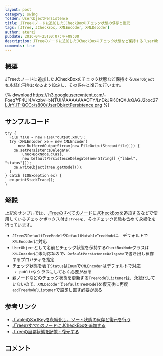 ```yaml
---
layout: post
category: swing
folder: UserObjectPersistence
title: JTreeのノードに追加したJCheckBoxのチェック状態の保存と復元
tags: [JTree, JCheckBox, XMLEncoder, XMLDecoder]
author: aterai
pubdate: 2016-04-25T00:07:44+09:00
description: JTreeのノードに追加したJCheckBoxのチェック状態など保持する`UserObject`を永続化可能になるよう設定し、その保存と復元を行います。
comments: true
---
```

## 概要
JTreeのノードに追加したJCheckBoxのチェック状態など保持する`UserObject`を永続化可能になるよう設定し、その保存と復元を行います。

{% download https://lh3.googleusercontent.com/-Foeg7fF4Uj4/VxzbvHpNTUI/AAAAAAAAOTY/LnDkJRi6CtQXJcQAGJ2boc27LJrY_lT-QCCo/s800/UserObjectPersistence.png %}

## サンプルコード
<pre class="prettyprint"><code>try {
  File file = new File("output.xml");
  try (XMLEncoder xe = new XMLEncoder(
      new BufferedOutputStream(new FileOutputStream(file)))) {
    xe.setPersistenceDelegate(
        CheckBoxNode.class,
        new DefaultPersistenceDelegate(new String[] {"label", "status"}));
    xe.writeObject(tree.getModel());
  }
} catch (IOException ex) {
  ex.printStackTrace();
}
</code></pre>

## 解説
上記のサンプルでは、[JTreeのすべてのノードにJCheckBoxを追加する](http://ateraimemo.com/Swing/CheckBoxNodeEditor.html)などで使用しているチェックボックス付き`JTree`を、そのチェック状態も含めて永続化を行っています。

- `JTree`の`DefaultTreeModel`や`DefaultMutableTreeNode`は、デフォルトで`XMLEncoder`に対応
- `UserObject`として名前とチェック状態を保持する`CheckBoxNode`クラスは`XMLEncoder`に未対応なので、`DefaultPersistenceDelegate`で書き出し保存するプロパティを指定
- チェック状態を表す`Status`は`Enum`で`XMLEncoder`はデフォルトで対応
    - `public`なクラスにしておく必要がある
- 親ノードなどのチェック状態を更新する`TreeModelListener`は、永続化していないので、`XMLDecoder`で`DefaultTreeModel`を復元後に再度`addTreeModelListener`で設定し直す必要がある

<!-- dummy comment line for breaking list -->

## 参考リンク
- [JTableのSortKeyを永続化し、ソート状態の保存と復元を行う](http://ateraimemo.com/Swing/SortKeyPersistence.html)
- [JTreeのすべてのノードにJCheckBoxを追加する](http://ateraimemo.com/Swing/CheckBoxNodeEditor.html)
- [JTreeの展開状態を記憶・復元する](http://ateraimemo.com/ExpandedDescendants.html)

<!-- dummy comment line for breaking list -->

## コメント
